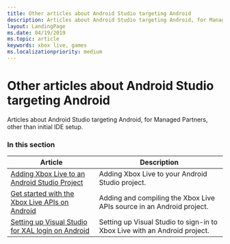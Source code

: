 ```yaml
---
title: Other articles about Android Studio targeting Android
description: Articles about Android Studio targeting Android, for Managed Partners, other than initial IDE setup.
layout: LandingPage
ms.date: 04/19/2019
ms.topic: article
keywords: xbox live, games
ms.localizationpriority: medium
---
```


# Other articles about Android Studio targeting Android

Articles about Android Studio targeting Android, for Managed Partners, other than initial IDE setup.


### In this section

| Article | Description |
|---------|-------------|
| [Adding Xbox Live to an Android Studio Project](../get-started-with-partner/get-started-with-android-studio.md) | Adding Xbox Live to your Android Studio project. |
| [Get started with the Xbox Live APIs on Android](../get-started-with-ios-android/android-get-started-with-xsapi.md) | Adding and compiling the Xbox Live APIs source in an Android project. |
| [Setting up Visual Studio for XAL login on Android](../using-xbox-live/auth/android-xal.md) | Setting up Visual Studio to sign-in to Xbox Live with an Android project. |
